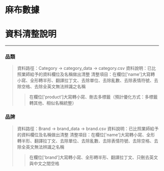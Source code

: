# 麻布數據

# 資料清整說明
--------
### 品類
>資料路徑：Category -> category_data -> category.csv
>資料說明：已比照業師給予的資料欄位及名稱做出清整
>清整項目：在欄位['name']大寫轉小寫、全形轉半形、翻譯拉丁文、去除單位、去除亂數、去除表情符號、去除空格、去除全英文無法辨識之名稱
>>在欄位['product']大寫轉小寫、刪去多標籤（預計優化方式：多標籤轉其他、相似名稱統整）
### 品牌
>資料路徑：Brand -> brand_data -> brand.csv
>資料說明：已比照業師給予的資料欄位及名稱做出清整
>清整項目：在欄位['name']大寫轉小寫、全形轉半形、翻譯拉丁文、去除單位、去除亂數、去除表情符號、去除空格、去除全英文無法辨識之名稱
>>在欄位['brand']大寫轉小寫、全形轉半形、翻譯拉丁文、只刪去英文與中文之間空格
